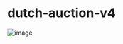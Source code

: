# dutch-auction-v4

![image](https://github.com/HarshitPrajapatineu/dutch-auction-v4/assets/113490678/88859468-2cc6-4ac8-a894-e23c0d704c4b)
